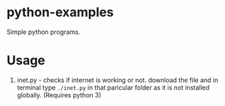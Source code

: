 # python-examples
Simple python programs.

# Usage
1. inet.py - checks if internet is working or not.
   download the file and in terminal type ```./inet.py``` in that paricular folder as it is not installed globally. (Requires python 3)

